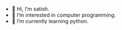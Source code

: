 - 👋 Hi, I’m satish.
- 👀 I’m interested in computer programming.
- 🌱 I’m currently learning python.

<!---
satishboyi/satishboyi is a ✨ special ✨ repository because its `README.md` (this file) appears on your GitHub profile.
You can click the Preview link to take a look at your changes.
--->
